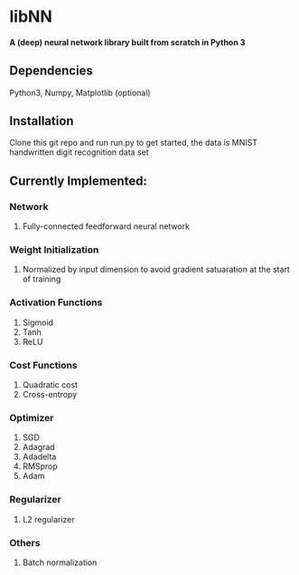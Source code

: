 # libNN
#### A (deep) neural network library built from scratch in Python 3



## Dependencies
Python3, Numpy, Matplotlib (optional)



## Installation
Clone this git repo and run run.py to get started, the data is MNIST handwritten digit recognition data set



## Currently Implemented: 

### Network
1. Fully-connected feedforward neural network


### Weight Initialization
1. Normalized by input dimension to avoid gradient satuaration at the start of training


### Activation Functions
1. Sigmoid
2. Tanh
3. ReLU


### Cost Functions
1. Quadratic cost
2. Cross-entropy


### Optimizer
1. SGD
2. Adagrad
3. Adadelta
4. RMSprop
5. Adam


### Regularizer
1. L2 regularizer


### Others
1. Batch normalization